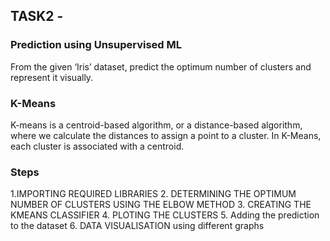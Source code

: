 ## TASK2 -
### Prediction using Unsupervised ML

From the given ‘Iris’ dataset, predict the optimum number of clusters and represent it visually.
### K-Means
K-means is a centroid-based algorithm, or a distance-based algorithm, where we calculate the distances to assign a point to a cluster. In K-Means, each cluster is associated with a centroid.

### Steps 
1.IMPORTING REQUIRED LIBRARIES
2. DETERMINING THE OPTIMUM NUMBER OF CLUSTERS USING THE ELBOW METHOD
3. CREATING THE KMEANS CLASSIFIER
4. PLOTING THE CLUSTERS
5. Adding the prediction to the dataset
6. DATA VISUALISATION using different graphs
